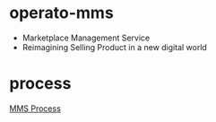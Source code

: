 # operato-mms
* Marketplace Management Service
* Reimagining Selling Product in a new digital world

# process
[MMS Process](https://app.diagrams.net/?lightbox=1&highlight=0000ff&edit=_blank&layers=1&nav=1&page-id=eIJGDO9ujmShpJ2Mohh7&title=Operato-MMS#R%3Cmxfile%3E%3Cdiagram%20id%3D%22jwlfmBB4tNtaeqab1DEU%22%20name%3D%22Integration%22%3E7Vpdd5s4EP01fvQ5IAyOHxPbSdMm62y93uxbj2pkoBHIK%2BSv%2FvodYckEo8Rua0NJ9sWG0Qg0d66uNEDL6cfrG47n4T3zCW0hy1%2B3nEELIdvtduFPWjbKYmlLwCNf2XLDOPpOtKOyLiKfpAVHwRgV0bxonLIkIVNRsGHO2aroNmO0eNc5DkjJMJ5iWrY%2BRr4IldWzrLzhA4mCUN26pxtirJ2VIQ2xz1bPTM6w5fQ5Y2J7FK%2F7hEr0NC5Pfz98wY%2FL65s%2Fxt%2B%2F3Y8uJt6y195e7PpHuuxC4CQRP3%2Fpj71%2FvDvS%2FfNuNhq5y5tw4tC2jm2J6UIBpoIVG40gZ4vEJ%2FIqVsu5WoWRIOM5nsrWFZAGbKGIKZzZcOjjNMx85Ym6NuGCrPeycSAUe4cvMJOwmAi%2BgX7qKl1XDVuR0tFhrPIMQyK3tvBZch3dEStWBbtr58jBgQLvB4B0m4ijs4ejeyyOu9l9chxNfPSokOBALF4gj24TQQKORcQScAXNWgDEyusr117aks5xUkiE9%2B9CTtmrGUtEO80E6xIcbDRfw1%2FW08raVipi2ZowHmOad9Z3GUQYhhJn8iC1CnACjYAgC2OcczYlqWxdMf6U6qEBQtvRFUdcjgEc8%2FBLxAJWiCJ7UsHZE%2BkzyjhYEpYQGW9E6Z4J7j6NkgAMbn72FwMuDtroJZYyIOKMZkoYRr5PErAVuX0uvtr23rzvuSW%2B2ia%2B2meb997heU98WJDUKeMiZAFLMB3m1j30cp87lqVCZvQbEWKjVle8EKyY7%2B095Y1%2BAm4YLFvwKXklSr1wYx4Q8YofMqePEwozYVkc3MlTYZdSMWz3WRwTGRuy%2BiGGHQZNf02Xz0XtjuMWqI0MUmwjA7W9czG7%2By6YjY5ktlMns1EpFWNC5WZ5x%2BpmkNq0T6uW1LbzLljtHMlqt05Wl1PRVzVgw2jdqZ%2FW5bXvLdK6cyStbcucv2p43SnvQ6AYgD29dflwC7%2BfyKYZvHa92nldLgc1lpM0%2B7sdNANLzzWUKtViWeZlsZAG9Z1FwUKfn6zIxDQKoEYcTEmWOudKoh1NMb1UDTFUkZkAmXJVzGYlj0U6aG8eOIZ50DE9FjlX7lA5d29R323vSIFHtQq8XS76HwGCkC1SWWgWZtXvqE0Xv12tid5HsWn3juV3rRtzPUzDqjuMcST7fyZBlIIJ0JbPOuFnNCfAeQZHj%2FfjZvDe8epekzXN%2F1%2BTD%2BZub012HEPuql2TL96FZmncD2uWV6dmofILuIZUXfuq1Klflcr7G43lGNQBiwUnTULU7Va4v1njyw9osrrwv15%2F8v3eyP1MvrTfnFQYo7TKSmH061YkFK8N8lkq7u4HTdi120iXoXVs241YlveJddBavqtXjciqgObdI2n%2BQjqroXm5oNq9Mtry%2FQFzkUhNbwTXK31z9HI2m%2FaBj213Dr%2BqMH%2Fhc4ovJoxAljdq11HWazLfkbPhRZBZkc4xTVBxmpg%2B4DpVVQSn%2BbeOWduzT0ad4X8%3D%3C%2Fdiagram%3E%3Cdiagram%20id%3D%22nX5cTiObmDiF-ztpmuc9%22%20name%3D%22Overview%22%3E7Vxdm5o6EP41XnoeIIJ66ep2u%2BfZtnbt6XZ7l4WonEVCQ%2Fzqrz8JBgUSkfYsINq9WRkCJO%2B8M5kME1pguNjcERjMP2AHeS1DczYtMGoZhm52u%2Bwfl2x3kn7f3AlmxHVEo4Ng4v5EQqgJ6dJ1UJhqSDH2qBukhTb2fWTTlAwSgtfpZlPspZ8awBmSBBMberL0yXXoXEgtTTuceI%2Fc2Vw8uh%2BfWMC4sRCEc%2BjgdUIEbltgSDCmu1%2BLzRB5HLw9LqF9%2B306eb%2BdDGzt89h%2FWI3et3c3e%2Fcrl%2ByHQJBPf%2FvW%2Ft%2FewHjyzMl2%2BuMu2AyeV9Pndjy2FfSWAjAxWLqNESR46TuI30VrgZv13KVoEkCbn10zzjDZnC48dqSzn1PsU0ECnSF0I26PCEWbjEJOjEbfQ8y4ifACUbJl14m7mD3Rc0FLoAtarg9KBpZoM0%2FoV4%2BHDAWxZvt7H8BjPwR%2BaizNz06nO3h81OZB2J3Bu%2FuXn1%2FbADQUSx100mDG2Caw1DsKLPdG%2FuZY6t2GYtnVTkLZ6ZdFy5vxYvLv8Pvj3ci6c57utS%2BL%2FrytsnDLoxweNhRrxn%2Fd%2Bys2aBwNhE0BSwaxaPNC4jaxJAygn1KE9WPJXWAEcTuMMB6wBroRbNi%2F6EotOrcW4%2BVnfUwW0DtcHD9l5MIZgYvI3XLfz1BiPpcNMdHDgGAbhfzcGpPXMO4YQ2fXt3R%2F5RGwhoehS7RihKBp7oSU4Fc0xB4mTOJjH%2FHRup6XEbGn264%2FYwLzcPQFMyaO2sYxjmLGwakXzStz13GQz2RpZpdFVZBmaseSPaiupKr5BlTVno3vev%2Fb6sPw44%2Bnd%2BOv30brTts4bfTIYbO7OMSEzvEM%2B9C7PUgz4B3aPOBIE1yh%2FyJKt8IbwCXFRVwFf%2FBvoM86j5fERjmjFmhSSGaI5rQ7ok2CPEjdVbpzb64a2YsMCYKU%2BQltTJjHYJFbI%2FyzkYkbOqZirjMUrLfKIn3nKkkfLwVOkR7USXpdUs0EeXyRYmj3PkVsoqIMczZlQvKKaOBxcjfSCkyV7y%2FLCtQLkf5VmgGQzUANT69OO5AXNpOtbyddPyMO480FWIJVpSUolz5F4vVPDIiVi9bnFqXjfb%2F%2BBOlvw8%2FMylzXFOFKaUG6kp%2FmpTtqdUJCdtTKdp2K%2FHReJxOq%2Bbozxk%2FEQaSZDlnXKwzQlagWSEVdIOE7BQlv1Ul4ee00oZAuQ5nqc7x4YfKzoXmngGPvKVjeK4vlFx9%2FH2dvAZZXFX7ndTLJ8uXLwuVh9yNbj8KwIbG2aZ2ba9flGfMaWN8ryHpdU%2BuzGtr3JN28W3osol9wEAxtyP4RFPXGRrwzbPnRnDCna5ydLVx8IjKH40WMoapUZG43E9oZu%2FYrk9xTtGgG53tnF9rHFL82zivSjmp8qnrnlNvNJOdhwziva9lAv3bS63IG5yPPErxZig167sxnhzYDjs3H4IbD6trQG4gTC9dxIstRKSmtxspiU%2F20mpQlMKVpqWj4M44TrVetv15mbaEqYVKVg5WmP%2BM6w6l9jefJqaXWcMqQF35NyRzpRnbpUHfqyJBd1VVQvXAU1a2V6nIUxfx9XMbQnEAKmOcWSIHrzB4Z3YK8B7Wmjwz5vc0IeeyxpNm8N%2BrnvZyLeNzn4BqMLKgdWUNemj0i6PBOTzHnrWDwVkL4uqJ93einVdevebUG5Gj%2F4cPo2rUE%2BicXZWVpSVlFd%2FFxqnLUihWZsl1Vb%2FLzOpmrGs9zg%2FAYxRMAwzDY7SScuhuuqMoID2L%2FHU%2FVlkx4oCA8KIvwF%2F9S%2FziRC9SWVxWeqgl%2F8fmhorpRw1NVeiivl7m7D88tLwQyOw8BqC4tpFahvEyI3jMc3TB0XdERMEFKXx3FDuauWWF0VGTP7QV6JNXLUHXDegMkRRpvvwOPDXEelYE1qdI3WwK534Ve2yYk%2FTrjJb3wpFxVGWRuNxPauUM%2BIjsbGBDirvheFe0jZq6%2FISWRln52NiCnoB6ivT0TinntxXXP2ZZ5Ul2VztmKlztX4bEUFaxqfIxaPZaccLr3XzjYreN1G2fpp7r9c%2FNTilT5OTCfV%2BVsv4mT0cEzv%2FlfZnw42oiH7Y62reT%2BwfIsJkan9A334tIxdqMypX0ZXKZooZNddu46Ji47cINN63CbaBbwBuEvPMgS3ys7cG13ywPz9qP8H2Q0JDL%2BEzi7wOSTP4eRwSc%2FsvOZyq9wztLw%2B9bZGb6cKv5TGJcTYWY%2FlGYoFFhWZVzOtwwuLdffVbyCrDTXr3grXyKsSeto8dwj%2FysT7szXqrp9S4Jb5YZ%2Bg8Xs8PBRx90Mcfg0Jrj9Dw%3D%3D%3C%2Fdiagram%3E%3Cdiagram%20id%3D%22eIJGDO9ujmShpJ2Mohh7%22%20name%3D%22API%20Process%22%3E7Ztdc6o4GIB%2FjTPdCztABPGSato6o%2BIR%2B7V3VFJli8QT6dHur98EggLBSluVnYoXQl5IIHne5P0AaqA9X98QezHrYwd5NUVy1jXQqSmKDFSZbpjkPZLoKogEU%2BI6%2FKStwHL%2FRVwocemb66Bl6sQAYy9wF2nhBPs%2BmgQpmU0IXqVPe8Fe%2BqoLe4oEgTWxPVH64DrBjEs1SdoeuEXudMYv3YoPzO34ZC5YzmwHrxIiAGugTTAOor35uo08NnjxuLzq%2FhU0Pf3XP3%2Brw%2BH16rbnG%2FWosevPVNl0gSA%2FOGzTDS1q%2B4%2FtvfEB450N3uMRJPjNdxBrRaqBq9XMDZC1sCfs6IrqDJXNgrlHSzLdXQYEv6I29jAJawMp%2FNEjL67nJeTX4Y%2FJsR9wtZHpmF7Znjv1acFDL7SzV%2Fz%2BEAnQOkN0z3DIG0ZUuRGeo4C803q8FdDgWLleK01eXiW0ROeyWUJBZJkPkc01c7ppezv6dIcD%2BAyMRgUjKjekRjEYMbTDs1AqFlFZlZSSWYgozAUidoCpsN%2B3vsel6Ojv5ncsEKqWnRQ5IJQcENqxQAABhDEade%2BN3k9FoOsZI9EqiEA9FgJVQDCCPWhY8FwQAK1sBK39lgH5jsF8V1qaePZy6U4yw50ZVjpA5P2RowoLT6xwqcbFzjp5sPMel9Zu8MjbZPuJWrS0rcQKcZ3oZpEjuM1FMNFe4jcyQftX68AmU%2FRRe2o%2B9gRW9QOqBHl24P5J9yEPNb%2FCELu0dxut0tTM2hrb%2B7iJqJu8VtKrzjSktzLqqTTTDUXjIDQUat6m219XxjjMSmmj5jEH4ZnuTNnODRzHMnqNjZjWGtKySbcX5qgDR3SnO2DlNjs0Mjt37fFfgm7T%2BR185Nr42EeZFYWLMg4MWytcGqgZXDx3HYddJHetSq9m2flzrMVHluT9BkBp5OipcqzVR5b3Ax%2Ba1i7iN8aA%2FltjY3wnOk5njRbIItpcw3I8tHnxX9G5rNlzNpj%2B85JtuoN7OBibo6ezZgzU7OzVRMTaSRGL%2FttXEVtGD9IpLMVL90W1du%2BZ4Gqr7LU7L9v2Nfod2OveQza%2Fuc2WLvrGoHsNrQp7BnuzWTJ2pYCPtttkp7lvor3KhuexbpXOWkxW9fodgdIPDc43YVRpwbki5qi%2BPNcSa%2BzAHHevu21j3DUH1ZRLIVdLn3IFHptUCZn9CZlo2H5eRqZ12oyMIrr4sN42%2B304ap9NllaN52B5hkDfbwgK%2BtrmoN6B1LumbUgj%2BOsOMvNxxjYgG1Y3FDGwkpsnNQF5OfkvhtXtW9i568EK9g7YjbJhgzwXr7L3n7b3oFRzr7cuW4mffiDj%2F2Gzp3YFwOESunGWr4r6hRUJyGVndUGBrG7RoDOT1q04bzkDvWzOBfK3RTmHj14rxlnGaumMm4djnHgKx7P0FepEiJjzjudpUR8uRIxX7e7A6t7cjisDnSLdyCF92pChQHxYdFIP4ENlnms5mWAViJng02KO087%2Fh8iw9r0ob3%2B2ttz357IPfsBRArZG87QBW0NMLXyQu%2F3%2BbJ9QXUDksPM9LPObjN8VO%2FwSr6vpuZ%2FzwUbrpFNfDMHynrtWyBKfE4iJvNMiEz1tcwhHxtisP%2BR81XHO6JrNyzQ8pZmT85DU49D7DR4x8RyV4Oen%2Fp%2Bejw1Nqu9%2Bp2Umx66TMezWwrfR2tCyNg4XSXhWoWS5sP0Ua%2B33G%2FuoMhzc%2BjIcbYOeICuLNd2ENaXw2Ir3lB31MZnb3rZyfJWOa0%2BJPWcXmLGvSen4UOuvSNHNLQieoCWTrjB5XSYcwOiu0ncq3js9cdvfA%2BosvfrE9adUoG5LY0wVslNXdj0qxFT1XrzQt5lRlUa%2BoL7H0lDhmassqmfe4hK%2FkPkJ9aTF7Te3keHffrkM4H8%3D%3C%2Fdiagram%3E%3C%2Fmxfile%3E)
